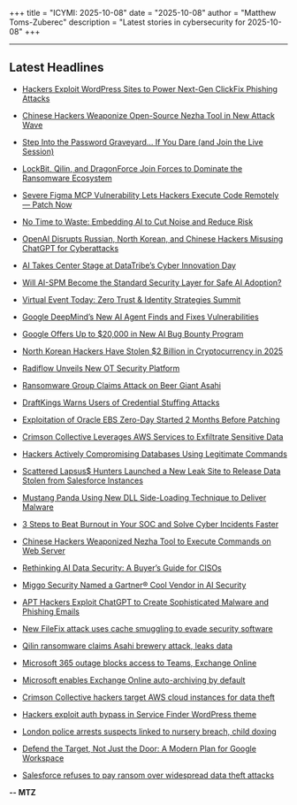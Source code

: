 +++
title = "ICYMI: 2025-10-08"
date = "2025-10-08"
author = "Matthew Toms-Zuberec"
description = "Latest stories in cybersecurity for 2025-10-08"
+++

---------------------------------------------------------------------------
## Latest Headlines
- [Hackers Exploit WordPress Sites to Power Next-Gen ClickFix Phishing Attacks](https://thehackernews.com/2025/10/hackers-exploit-wordpress-themes-to.html)

- [Chinese Hackers Weaponize Open-Source Nezha Tool in New Attack Wave](https://thehackernews.com/2025/10/chinese-hackers-weaponize-open-source.html)

- [Step Into the Password Graveyard… If You Dare (and Join the Live Session)](https://thehackernews.com/2025/10/step-into-password-graveyard-if-you.html)

- [LockBit, Qilin, and DragonForce Join Forces to Dominate the Ransomware Ecosystem](https://thehackernews.com/2025/10/lockbit-qilin-and-dragonforce-join.html)

- [Severe Figma MCP Vulnerability Lets Hackers Execute Code Remotely — Patch Now](https://thehackernews.com/2025/10/severe-figma-mcp-vulnerability-lets.html)

- [No Time to Waste: Embedding AI to Cut Noise and Reduce Risk](https://thehackernews.com/2025/09/automation-is-redefining-pentest.html)

- [OpenAI Disrupts Russian, North Korean, and Chinese Hackers Misusing ChatGPT for Cyberattacks](https://thehackernews.com/2025/10/openai-disrupts-russian-north-korean.html)

- [AI Takes Center Stage at DataTribe’s Cyber Innovation Day](https://www.securityweek.com/ai-takes-center-stage-at-datatribes-cyber-innovation-day/)

- [Will AI-SPM Become the Standard Security Layer for Safe AI Adoption?](https://www.securityweek.com/will-ai-spm-become-the-standard-security-layer-for-safe-ai-adoption/)

- [Virtual Event Today: Zero Trust & Identity Strategies Summit](https://www.securityweek.com/virtual-event-today-zero-trust-identity-strategies-summit/)

- [Google DeepMind’s New AI Agent Finds and Fixes Vulnerabilities](https://www.securityweek.com/google-deepminds-new-ai-agent-finds-and-fixes-vulnerabilities/)

- [Google Offers Up to $20,000 in New AI Bug Bounty Program](https://www.securityweek.com/google-offers-up-to-20000-in-new-ai-bug-bounty-program/)

- [North Korean Hackers Have Stolen $2 Billion in Cryptocurrency in 2025](https://www.securityweek.com/north-korean-hackers-have-stolen-2-billion-in-cryptocurrency-in-2025/)

- [Radiflow Unveils New OT Security Platform](https://www.securityweek.com/radiflow-unveils-new-ot-security-platform/)

- [Ransomware Group Claims Attack on Beer Giant Asahi](https://www.securityweek.com/ransomware-group-claims-attack-on-beer-giant-asahi/)

- [DraftKings Warns Users of Credential Stuffing Attacks](https://www.securityweek.com/draftkings-warns-users-of-credential-stuffing-attacks/)

- [Exploitation of Oracle EBS Zero-Day Started 2 Months Before Patching](https://www.securityweek.com/exploitation-of-oracle-ebs-zero-day-started-2-months-before-patching/)

- [Crimson Collective Leverages AWS Services to Exfiltrate Sensitive Data](https://cybersecuritynews.com/crimson-collective-leverages-aws-services/)

- [Hackers Actively Compromising Databases Using Legitimate Commands](https://cybersecuritynews.com/hackers-actively-compromising-databases/)

- [Scattered Lapsus$ Hunters Launched a New Leak Site to Release Data Stolen from Salesforce Instances](https://cybersecuritynews.com/scattered-lapsus-hunters-launched-a-new-leak-site/)

- [Mustang Panda Using New DLL Side-Loading Technique to Deliver Malware](https://cybersecuritynews.com/mustang-panda-using-new-dll-side-loading/)

- [3 Steps to Beat Burnout in Your SOC and Solve Cyber Incidents Faster](https://cybersecuritynews.com/3-steps-to-beat-burnout-in-your-soc-and-solve-cyber-incidents-faster/)

- [Chinese Hackers Weaponized Nezha Tool to Execute Commands on Web Server](https://cybersecuritynews.com/nezha-tool-weaponized/)

- [Rethinking AI Data Security: A Buyer’s Guide for CISOs](https://cybersecuritynews.com/ai-data-security/)

- [Miggo Security Named a Gartner® Cool Vendor in AI Security](https://cybersecuritynews.com/miggo-security-named-a-gartner-cool-vendor-in-ai-security/)

- [APT Hackers Exploit ChatGPT to Create Sophisticated Malware and Phishing Emails](https://cybersecuritynews.com/chatgpt-malware-and-phishing/)

- [New FileFix attack uses cache smuggling to evade security software](https://www.bleepingcomputer.com/news/security/new-filefix-attack-uses-cache-smuggling-to-evade-security-software/)

- [Qilin ransomware claims Asahi brewery attack, leaks data](https://www.bleepingcomputer.com/news/security/qilin-ransomware-claims-asahi-brewery-attack-leaks-data/)

- [Microsoft 365 outage blocks access to Teams, Exchange Online](https://www.bleepingcomputer.com/news/microsoft/microsoft-365-outage-blocks-access-to-teams-exchange-online/)

- [Microsoft enables Exchange Online auto-archiving by default](https://www.bleepingcomputer.com/news/microsoft/microsoft-enables-exchange-online-auto-archiving-by-default-to-fight-overflowing-mailboxes/)

- [Crimson Collective hackers target AWS cloud instances for data theft](https://www.bleepingcomputer.com/news/security/crimson-collective-hackers-target-aws-cloud-instances-for-data-theft/)

- [Hackers exploit auth bypass in Service Finder WordPress theme](https://www.bleepingcomputer.com/news/security/hackers-exploit-auth-bypass-in-service-finder-wordpress-theme/)

- [London police arrests suspects linked to nursery breach, child doxing](https://www.bleepingcomputer.com/news/security/london-police-arrests-suspects-linked-to-nursery-breach-child-doxing/)

- [Defend the Target, Not Just the Door: A Modern Plan for Google Workspace](https://www.bleepingcomputer.com/news/security/defend-the-target-not-just-the-door-a-modern-plan-for-google-workspace/)

- [Salesforce refuses to pay ransom over widespread data theft attacks](https://www.bleepingcomputer.com/news/security/salesforce-refuses-to-pay-ransom-over-widespread-data-theft-attacks/)

**-- MTZ**